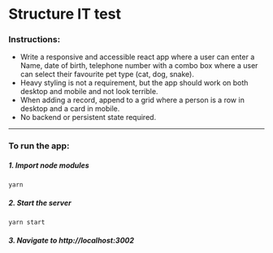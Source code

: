 # Structure IT test

### Instructions:

- Write a responsive and accessible react app where a user can enter a Name, date of birth, telephone number with a combo box where a user can select their favourite pet type (cat, dog, snake).
- Heavy styling is not a requirement, but the app should work on both desktop and mobile and not look terrible.
- When adding a record, append to a grid where a person is a row in desktop and a card in mobile.
- No backend or persistent state required.

---

### To run the app:

##### 1. Import node modules

```
yarn
```

##### 2. Start the server

```
yarn start
```

##### 3. Navigate to http://localhost:3002
